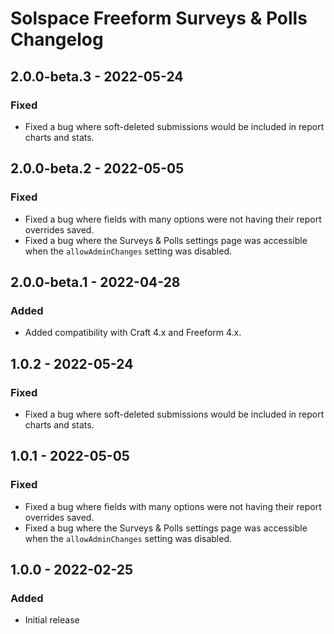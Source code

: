 # Solspace Freeform Surveys & Polls Changelog

## 2.0.0-beta.3 - 2022-05-24

### Fixed
- Fixed a bug where soft-deleted submissions would be included in report charts and stats.

## 2.0.0-beta.2 - 2022-05-05

### Fixed
- Fixed a bug where fields with many options were not having their report overrides saved.
- Fixed a bug where the Surveys & Polls settings page was accessible when the `allowAdminChanges` setting was disabled.

## 2.0.0-beta.1 - 2022-04-28

### Added
- Added compatibility with Craft 4.x and Freeform 4.x.

## 1.0.2 - 2022-05-24

### Fixed
- Fixed a bug where soft-deleted submissions would be included in report charts and stats.

## 1.0.1 - 2022-05-05

### Fixed
- Fixed a bug where fields with many options were not having their report overrides saved.
- Fixed a bug where the Surveys & Polls settings page was accessible when the `allowAdminChanges` setting was disabled.

## 1.0.0 - 2022-02-25

### Added
- Initial release
